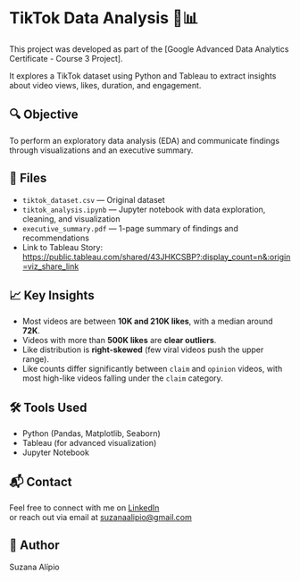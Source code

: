 # TikTok Data Analysis 📱📊

This project was developed as part of the [Google Advanced Data Analytics Certificate - Course 3 Project].

It explores a TikTok dataset using Python and Tableau to extract insights about video views, likes, duration, and engagement.

## 🔍 Objective
To perform an exploratory data analysis (EDA) and communicate findings through visualizations and an executive summary.

## 📂 Files
- `tiktok_dataset.csv` — Original dataset
- `tiktok_analysis.ipynb` — Jupyter notebook with data exploration, cleaning, and visualization
- `executive_summary.pdf` — 1-page summary of findings and recommendations
- Link to Tableau Story: https://public.tableau.com/shared/43JHKCSBP?:display_count=n&:origin=viz_share_link


## 📈 Key Insights
- Most videos are between **10K and 210K likes**, with a median around **72K**.
- Videos with more than **500K likes** are **clear outliers**.
- Like distribution is **right-skewed** (few viral videos push the upper range).
- Like counts differ significantly between `claim` and `opinion` videos, with most high-like videos falling under the `claim` category.

## 🛠 Tools Used
- Python (Pandas, Matplotlib, Seaborn)
- Tableau (for advanced visualization)
- Jupyter Notebook

## 📬 Contact
Feel free to connect with me on [LinkedIn](https://www.linkedin.com/in/suzanaalipio)  
or reach out via email at suzanaalipio@gmail.com

## 🙋 Author
Suzana Alípio
